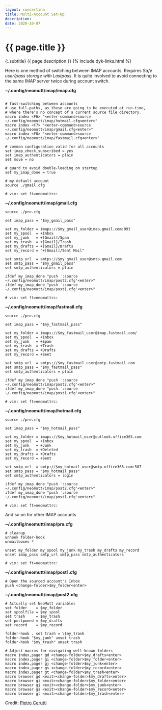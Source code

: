 ```yaml
---
layout: concertina
title: Multi-Account Set-Up
description: 
date: 2020-10-07
---
```


# {{ page.title }}

{:.subtitle}
{{ page.description }}
{% include dyk-links.html %}

Here is one method of switching between IMAP accounts. Requires _Safe user/pass
storage with Lastpass_. It is quite involved to avoid connecting to the same
IMAP server twice during account switch.

**~/.config/neomutt/imap/imap.cfg**

```

# fast-switching between accounts
# use full-paths, as these are going to be executed at run-time,
# where there's no concept of a current source file directory.
macro index <F6> "<enter-command>source ~/.config/neomutt/imap/hotmail.cfg<enter>"
macro index <F7> "<enter-command>source ~/.config/neomutt/imap/gmail.cfg<enter>"
macro index <F8> "<enter-command>source ~/.config/neomutt/imap/fastmail.cfg<enter>"

# common configuration valid for all accounts
set imap_check_subscribed = yes
set imap_authenticators = plain
set move = no

# guard to avoid double-loading on startup
set my_imap_done = true

# my default account
source ./gmail.cfg

# vim: set ft=neomuttrc:
```

**~/.config/neomutt/imap/gmail.cfg**

```
source ./pre.cfg

set imap_pass = "$my_gmail_pass"

set my_folder = imaps://$my_gmail_user@imap.gmail.com:993
set my_spool  = +Inbox
set my_junk   = +[Gmail]/Spam
set my_trash  = +[Gmail]/Trash
set my_drafts = +[Gmail]/Drafts
set my_record = "+[Gmail]/Sent Mail"

set smtp_url  = smtps://$my_gmail_user@smtp.gmail.com
set smtp_pass = "$my_gmail_pass"
set smtp_authenticators = plain

ifdef my_imap_done "push ':source ~/.config/neomutt/imap/post2.cfg'<enter>"
ifdef my_imap_done "push ':source ~/.config/neomutt/imap/post1.cfg'<enter>"

# vim: set ft=neomuttrc:
```

**~/.config/neomutt/imap/fastmail.cfg**

```
source ./pre.cfg

set imap_pass = "$my_fastmail_pass"

set my_folder = imaps://$my_fastmail_user@imap.fastmail.com/
set my_spool  = +Inbox
set my_junk   = +Spam
set my_trash  = +Trash
set my_drafts = +Drafts
set my_record = +Sent

set smtp_url  = smtps://$my_fastmail_user@smtp.fastmail.com
set smtp_pass = "$my_fastmail_pass"
set smtp_authenticators = plain

ifdef my_imap_done "push ':source ~/.config/neomutt/imap/post2.cfg'<enter>"
ifdef my_imap_done "push ':source ~/.config/neomutt/imap/post1.cfg'<enter>"

# vim: set ft=neomuttrc:
```

**~/.config/neomutt/imap/hotmail.cfg**

```
source ./pre.cfg

set imap_pass = "$my_hotmail_pass"

set my_folder = imaps://$my_hotmail_user@outlook.office365.com
set my_spool  = +Inbox
set my_junk   = +Junk
set my_trash  = +Deleted
set my_drafts = +Drafts
set my_record = +Sent

set smtp_url  = smtp://$my_hotmail_user@smtp.office365.com:587
set smtp_pass = "$my_hotmail_pass"
set smtp_authenticators = login

ifdef my_imap_done "push ':source ~/.config/neomutt/imap/post2.cfg'<enter>"
ifdef my_imap_done "push ':source ~/.config/neomutt/imap/post1.cfg'<enter>"

# vim: set ft=neomuttrc:
```

And so on for other IMAP accounts


**~/.config/neomutt/imap/pre.cfg**
```
# cleanup 
unhook folder-hook
unmailboxes *

unset my_folder my_spool my_junk my_trash my_drafts my_record
unset imap_pass smtp_url smtp_pass smtp_authenticators

# vim: set ft=neomuttrc:
```

**~/.config/neomutt/imap/post1.cfg**

```
# Open the sourced account's Inbox
push <change-folder>$my_folder<enter>
```

**~/.config/neomutt/imap/post2.cfg**

```
# Actually set NeoMutt variables
set folder    = $my_folder
set spoolfile = $my_spool
set trash     = $my_trash
set postponed = $my_drafts
set record    = $my_record

folder-hook . set trash = \$my_trash
folder-hook "$my_junk" unset trash
folder-hook "$my_trash" unset trash

# Adjust macros for navigating well-known folders
macro index,pager gd <change-folder>$my_drafts<enter>
macro index,pager gi <change-folder>$my_folder<enter>
macro index,pager gj <change-folder>$my_junk<enter>
macro index,pager gs <change-folder>$my_record<enter>
macro index,pager gt <change-folder>$my_trash<enter>
macro browser gd <exit><change-folder>$my_drafts<enter>
macro browser gi <exit><change-folder>$my_folder<enter>
macro browser gj <exit><change-folder>$my_junk<enter>
macro browser gs <exit><change-folder>$my_record<enter>
macro browser gt <exit><change-folder>$my_trash<enter>
```

Credit: [Pietro Cerutti](https://github.com/gahr)

